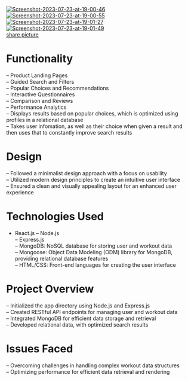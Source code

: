 <a href="https://ibb.co/hWQB2k8"><img src="https://i.ibb.co/VSngMdB/Screenshot-2023-07-23-at-19-00-46.png" alt="Screenshot-2023-07-23-at-19-00-46" border="0"></a>
<a href="https://ibb.co/QkCDzKk"><img src="https://i.ibb.co/YXy0YLX/Screenshot-2023-07-23-at-19-00-55.png" alt="Screenshot-2023-07-23-at-19-00-55" border="0"></a>
<a href="https://ibb.co/4SbNp29"><img src="https://i.ibb.co/bv4dXFq/Screenshot-2023-07-23-at-19-01-27.png" alt="Screenshot-2023-07-23-at-19-01-27" border="0"></a>
<a href="https://ibb.co/m6jfLkL"><img src="https://i.ibb.co/ChcRkgk/Screenshot-2023-07-23-at-19-01-49.png" alt="Screenshot-2023-07-23-at-19-01-49" border="0"></a><br /><a target='_blank' href='https://imgbb.com/'>share picture</a><br />

# Functionality

– Product Landing Pages <br>
– Guided Search and Filters<br>
– Popular Choices and Recommendations<br>
– Interactive Questionnaires<br>
– Comparison and Reviews<br>
– Performance Analytics<br>
– Displays results based on popular choices, which is optimized using profiles in a relational database<br>
– Takes user infomation, as well as their choice when given a result and then uses that to constantly improve search results<br>

# Design

– Followed a minimalist design approach with a focus on usability <br>
– Utilized modern design principles to create an intuitive user interface<br>
– Ensured a clean and visually appealing layout for an enhanced user experience<br>

# Technologies Used

- React.js
  – Node.js<br>
  – Express.js<br>
  – MongoDB: NoSQL database for storing user and workout data<br>
  – Mongoose: Object Data Modeling (ODM) library for MongoDB, providing relational database features<br>
  – HTML/CSS: Front-end languages for creating the user interface<br>

# Project Overview

– Initialized the app directory using Node.js and Express.js <br>
– Created RESTful API endpoints for managing user and workout data<br>
– Integrated MongoDB for efficient data storage and retrieval<br>
– Developed relational data, with optimized search results<br>

# Issues Faced

– Overcoming challenges in handling complex workout data structures<br>
– Optimizing performance for efficient data retrieval and rendering<br>
